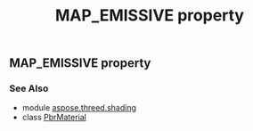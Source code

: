 ﻿---
title: MAP_EMISSIVE property
second_title: Aspose.3D for Python via .NET API References
description: 
type: docs
weight: 120
url: /python-net/aspose.threed.shading/pbrmaterial/map_emissive/
is_root: false
---

## MAP_EMISSIVE property


### See Also
* module [aspose.threed.shading](../../)
* class [PbrMaterial](/3d/python-net/aspose.threed.shading/pbrmaterial)
